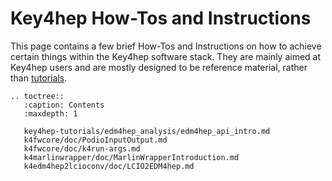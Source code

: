 # Key4hep How-Tos and Instructions

This page contains a few brief How-Tos and Instructions on how to achieve
certain things within the Key4hep software stack. They are mainly aimed at
Key4hep users and are mostly designed to be reference material, rather than
[tutorials](https://key4hep.github.io/key4hep-doc/tutorials/README.html).

```{eval-rst}
.. toctree::
   :caption: Contents
   :maxdepth: 1

   key4hep-tutorials/edm4hep_analysis/edm4hep_api_intro.md
   k4fwcore/doc/PodioInputOutput.md
   k4fwcore/doc/k4run-args.md
   k4marlinwrapper/doc/MarlinWrapperIntroduction.md
   k4edm4hep2lcioconv/doc/LCIO2EDM4hep.md
```

<!-- List of image files to also fetch
key4hep-tutorials/edm4hep_analysis/images/browser_edm4hep_expanded.png
key4hep-tutorials/edm4hep_analysis/images/doxygen_class_list.png
key4hep-tutorials/edm4hep_analysis/images/doxygen_reco_particle.png
key4hep-tutorials/edm4hep_analysis/images/doxygen_type_table.png
key4hep-tutorials/edm4hep_analysis/images/edm4hep_branches_1.png
key4hep-tutorials/edm4hep_analysis/images/edm4hep_browse_relations_1.png
key4hep-tutorials/edm4hep_analysis/images/edm4hep_doxygen.png
k4marlinwrapper/doc/marlin_wrapper_tools.png
-->
